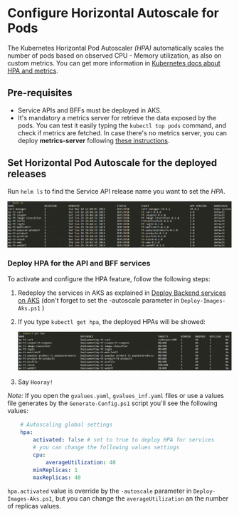 # Configure Horizontal Autoscale for Pods

The Kubernetes Horizontal Pod Autoscaler *(HPA)* automatically scales the number of pods based on observed CPU - Memory utilization, as also on custom metrics.
You can get more information in [Kubernetes docs about HPA and metrics](https://kubernetes.io/docs/tasks/run-application/horizontal-pod-autoscale).

## Pre-requisites
- Service APIs and BFFs must be deployed in AKS.
- It's mandatory a metrics server for retrieve the data exposed by the pods. You can test it easily typing the `kubectl top pods` command, and check if metrics are fetched. In case there's no metrics server, you can deploy **metrics-server** following [these instructions](https://github.com/kubernetes-incubator/metrics-server).


## Set Horizontal Pod Autoscale for the deployed releases

Run `helm ls` to find the Service API release name you want to set the *HPA*.

![Output of helm ls showing the deployed releases](Images/deployed-releases.PNG)


### Deploy HPA for the API and BFF services

To activate and configure the HPA feature, follow the following steps:

1. Redeploy the services in AKS as explained in [Deploy Backend services on AKS](./DeploymentGuide.md#deploying-services) (don't forget to set the -autoscale parameter in `Deploy-Images-Aks.ps1` )
2. If you type `kubectl get hpa`, the deployed HPAs will be showed:

    ![Output of kubectl get hpa showing the all the deployed hpas](Images/all-hpas-deployed.PNG)
3. Say `Hooray!`

*Note:* If you open the `gvalues.yaml`, `gvalues_inf.yaml` files or use a values file generates by the `Generate-Config.ps1` script you'll see the following values:

```yaml
    # Autoscaling global settings
    hpa:
        activated: false # set to true to deploy HPA for services
        # you can change the following values settings
        cpu:
            averageUtilization: 40 
        minReplicas: 1
        maxReplicas: 40
```
`hpa.activated` value is override by the `-autoscale` parameter in `Deploy-Images-Aks.ps1`, but you can change the `averageUtilization` an the number of replicas values.
